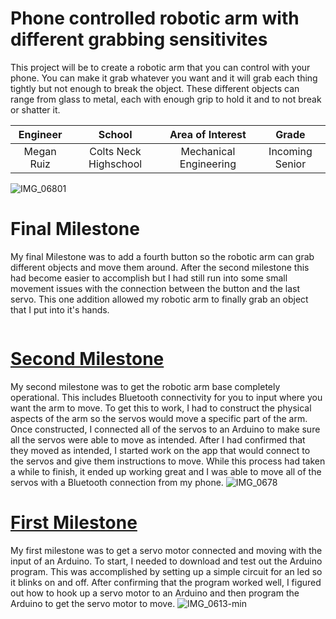 ﻿# Phone controlled robotic arm with different grabbing sensitivites
This project will be to create a robotic arm that you can control with your phone. You can make it grab whatever you want and it will grab each thing tightly but not enough to break the object. These different objects can range from glass to metal, each with enough grip to hold it and to not break or shatter it. 

| **Engineer** | **School** | **Area of Interest** | **Grade** |
|:--:|:--:|:--:|:--:|
| Megan Ruiz | Colts Neck Highschool | Mechanical Engineering | Incoming Senior

![IMG_06801](https://user-images.githubusercontent.com/88210385/129093337-8092dc5e-561d-4e04-b0de-91afa7883abb.jpg)
  
# Final Milestone

My final Milestone was to add a fourth button so the robotic arm can grab different objects and move them around. After the second milestone this had become easier to accomplish but I had still run into some small movement issues with the connection between the button and the last servo. This one addition allowed my robotic arm to finally grab an object that I put into it's hands. 


[![]()]()

# [Second Milestone](https://youtu.be/sN2iNDrJfi4)

My second milestone was to get the robotic arm base completely operational. This includes Bluetooth connectivity for you to input where you want the arm to move. To get this to work, I had to construct the physical aspects of the arm so the servos would move a specific part of the arm. Once constructed, I connected all of the servos to an Arduino to make sure all the servos were able to move as intended. After I had confirmed that they moved as intended, I started work on the app that would connect to the servos and give them instructions to move. While this process had taken a while to finish, it ended up working great and I was able to move all of the servos with a Bluetooth connection from my phone.
![IMG_0678](https://user-images.githubusercontent.com/88210385/129072345-78cf4ad8-d7e1-463e-9453-f51ff2caac66.jpg)

# [First Milestone](https://youtu.be/TmVGl0yPiXY "First Milestone")

My first milestone was to get a servo motor connected and moving with the input of an Arduino. To start, I needed to download and test out the Arduino program. This was accomplished by setting up a simple circuit for an led so it blinks on and off. After confirming that the program worked well, I figured out how to hook up a servo motor to an Arduino and then program the Arduino to get the servo motor to move.
![IMG_0613-min](https://user-images.githubusercontent.com/88210385/127806258-513bef47-7273-4784-b655-fa580d0b1a04.png)
[![]()]()
